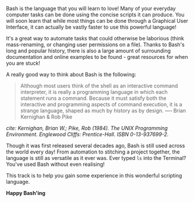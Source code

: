 Bash is the language that you will learn to love! Many of your everyday computer tasks can be done using the concise scripts it can produce. You will soon learn that while most things can be done through a Graphical User Interface, it can actually be vastly faster to use this powerful language!

It's a great way to automate tasks that could otherwise be laborious (think mass-renaming, or changing user permissions on a file). Thanks to Bash's long and popular history, there is also a large amount of surrounding documentation and online examples to be found - great resources for when you are stuck! 

A really good way to think about Bash is the following:

> Although most users think of the shell as an interactive command interpreter, it is really a programming language in which each statement runs a command. Because it must satisfy both the interactive and programming aspects of command execution, it is a strange language, shaped as much by history as by design.  —- Brian Kernighan & Rob Pike

_cite: Kernighan, Brian W.; Pike, Rob (1984). The UNIX Programming Environment. Englewood Cliffs: Prentice-Hall. ISBN 0-13-937699-2._

Though it was first released several decades ago, Bash is still used across the world every day! From automation to stitching a project together, the language is still as versatile as it ever was. Ever typed `ls` into the Terminal? You've used Bash without even realising!

This track is to help you gain some experience in this wonderful scripting language.

**Happy Bash'ing**

